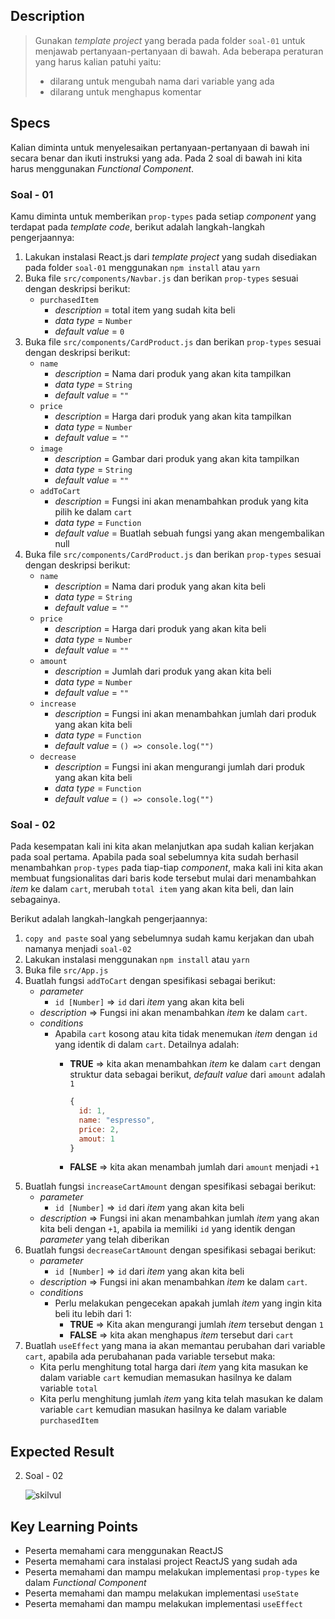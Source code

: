 ## Description

> Gunakan _template project_ yang berada pada folder `soal-01` untuk menjawab pertanyaan-pertanyaan di bawah. Ada beberapa peraturan yang harus kalian patuhi yaitu:
>
> - dilarang untuk mengubah nama dari variable yang ada
> - dilarang untuk menghapus komentar


## Specs

Kalian diminta untuk menyelesaikan pertanyaan-pertanyaan di bawah ini secara benar dan ikuti instruksi yang ada. Pada 2 soal di bawah ini kita harus menggunakan *Functional Component*.

### Soal - 01

Kamu diminta untuk memberikan `prop-types` pada setiap *component* yang terdapat pada *template code*, berikut adalah langkah-langkah pengerjaannya:
1. Lakukan instalasi React.js dari _template project_ yang sudah disediakan pada folder `soal-01` menggunakan `npm install` atau `yarn`
2. Buka file `src/components/Navbar.js` dan berikan `prop-types` sesuai dengan deskripsi berikut:
   - `purchasedItem`
     - *description* = total item yang sudah kita beli
     - *data type* = `Number`
     - *default value* = `0`
3. Buka file `src/components/CardProduct.js` dan berikan `prop-types` sesuai dengan deskripsi berikut:
   - `name`
     - *description* = Nama dari produk yang akan kita tampilkan
     - *data type* = `String`
     - *default value* = `""`
   - `price`
     - *description* = Harga dari produk yang akan kita tampilkan
     - *data type* = `Number`
     - *default value* = `""`
   - `image`
     - *description* = Gambar dari produk yang akan kita tampilkan
     - *data type* = `String`
     - *default value* = `""`
   - `addToCart`
     - *description* = Fungsi ini akan menambahkan produk yang kita pilih ke dalam `cart`
     - *data type* = `Function`
     - *default value* = Buatlah sebuah fungsi yang akan mengembalikan null
 4. Buka file `src/components/CardProduct.js` dan berikan `prop-types` sesuai dengan deskripsi berikut:
    - `name`
      - *description* = Nama dari produk yang akan kita beli
      - *data type* = `String`
      - *default value* = `""`
    - `price`
      - *description* = Harga dari produk yang akan kita beli
      - *data type* = `Number`
      - *default value* = `""`
    - `amount`
      - *description* = Jumlah dari produk yang akan kita beli
      - *data type* = `Number`
      - *default value* = `""`
    - `increase`
      - *description* = Fungsi ini akan menambahkan jumlah dari produk yang akan kita beli
      - *data type* = `Function`
      - *default value* = `() => console.log("")`
    - `decrease`
      - *description* = Fungsi ini akan mengurangi jumlah dari produk yang akan kita beli
      - *data type* = `Function`
      - *default value* = `() => console.log("")`

### Soal - 02
Pada kesempatan kali ini kita akan melanjutkan apa sudah kalian kerjakan pada soal pertama. Apabila pada soal sebelumnya kita sudah berhasil menambahkan `prop-types` pada tiap-tiap *component*, maka kali ini kita akan membuat fungsionalitas dari baris kode tersebut mulai dari menambahkan *item* ke dalam `cart`, merubah `total item` yang akan kita beli, dan lain sebagainya.

Berikut adalah langkah-langkah pengerjaannya:
1. `copy and paste` soal yang sebelumnya sudah kamu kerjakan dan ubah namanya menjadi `soal-02`
2. Lakukan instalasi menggunakan `npm install` atau `yarn`
3. Buka file `src/App.js`
4. Buatlah fungsi `addToCart` dengan spesifikasi sebagai berikut:
   - *parameter*
     - `id [Number]` => `id` dari *item* yang akan kita beli
   - *description* => Fungsi ini akan menambahkan *item* ke dalam `cart`.
   - *conditions*
     - Apabila `cart` kosong atau kita tidak menemukan *item* dengan `id` yang identik di dalam `cart`. Detailnya adalah:
        - **TRUE** => kita akan menambahkan *item* ke dalam `cart` dengan struktur data sebagai berikut, *default value* dari `amount` adalah `1`

          ```Javascript
          {
            id: 1,
            name: "espresso",
            price: 2,
            amout: 1
          }
          ```

        - **FALSE** => kita akan menambah jumlah dari `amount` menjadi `+1`
5. Buatlah fungsi `increaseCartAmount` dengan spesifikasi sebagai berikut:
   - *parameter*
     - `id [Number]` => `id` dari *item* yang akan kita beli
   - *description* => Fungsi ini akan menambahkan jumlah *item* yang akan kita beli dengan `+1`, apabila ia memiliki `id` yang identik dengan *parameter* yang telah diberikan
6. Buatlah fungsi `decreaseCartAmount` dengan spesifikasi sebagai berikut:
   - *parameter*
     - `id [Number]` => `id` dari *item* yang akan kita beli
   - *description* => Fungsi ini akan menambahkan *item* ke dalam `cart`.
   - *conditions*
     - Perlu melakukan pengecekan apakah jumlah *item* yang ingin kita beli itu lebih dari 1:
        - **TRUE** => Kita akan mengurangi jumlah *item* tersebut dengan `1`
        - **FALSE** => kita akan menghapus *item* tersebut dari `cart`
7. Buatlah `useEffect` yang mana ia akan memantau perubahan dari variable `cart`, apabila ada perubahanan pada variable tersebut maka:
   - Kita perlu menghitung total harga dari *item* yang kita masukan ke dalam variable `cart` kemudian memasukan hasilnya ke dalam variable `total`
   - Kita perlu menghitung jumlah *item* yang kita telah masukan ke dalam variable `cart` kemudian masukan hasilnya ke dalam variable `purchasedItem`

## Expected Result

2. Soal - 02

   ![skilvul](https://skilvul-prod-01.s3.ap-southeast-1.amazonaws.com/lesson/full-stack-assignment/react-lanjutan-01.gif)

## Key Learning Points

- Peserta memahami cara menggunakan ReactJS
- Peserta memahami cara instalasi project ReactJS yang sudah ada
- Peserta memahami dan mampu melakukan implementasi `prop-types` ke dalam *Functional Component*
- Peserta memahami dan mampu melakukan implementasi `useState`
- Peserta memahami dan mampu melakukan implementasi `useEffect`
